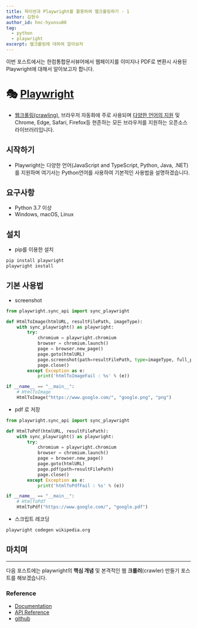 ```yaml
---
title: 파이썬과 Playwright를 활용하여 웹크롤링하기 - 1
author: 김현수
author_id: hnc-hyunsu00
tag:
  - python
  - playwright
excerpt: 웹크롤링에 대하여 알아보자
---
```


이번 포스트에서는 한컴통합문서뷰어에서 웹페이지를 이미지나 PDF로 변환시
사용된 Playwright에 대해서 알아보고자 합니다.

# 🎭 [Playwright](https://playwright.dev)

- [웹크롤링(crawling)](https://namu.wiki/w/%ED%81%AC%EB%A1%A4%EB%A7%81), 브라우저 자동화에 주로 사용되며 [다양한 언어의 지원](https://playwright.dev/python/docs/languages/) 및 Chrome, Edge, Safari, Firefox등 현존하는 모든 브라우저를 지원하는 오픈소스 라이브러리입니다.

## 시작하기

- Playwright는 다양한 언어(JavaScript and TypeScript, Python, Java, .NET)를 지원하며 여기서는 Python언어를 사용하여 기본적인 사용법을 설명하겠습니다.

## 요구사항

- Python 3.7 이상
- Windows, macOS, Linux

## 설치

- pip를 이용한 설치

```bash
pip install playwright
playwright install
```

## 기본 사용법

- screenshot

```python
from playwright.sync_api import sync_playwright

def HtmlToImage(htmlURL, resultFilePath, imageType):
    with sync_playwright() as playwright:
        try:
            chromium = playwright.chromium
            browser = chromium.launch()
            page = browser.new_page()
            page.goto(htmlURL)
            page.screenshot(path=resultFilePath, type=imageType, full_page=True)
            page.close()
        except Exception as e:
            print('htmlToImageFail : %s' % (e))

if __name__ == "__main__":
    # HtmlToImage
    HtmlToImage("https://www.google.com/", "google.png", "png")
```

- pdf 로 저장

```python
from playwright.sync_api import sync_playwright

def HtmlToPdf(htmlURL, resultFilePath):
    with sync_playwright() as playwright:
        try:
            chromium = playwright.chromium
            browser = chromium.launch()
            page = browser.new_page()
            page.goto(htmlURL)
            page.pdf(path=resultFilePath)
            page.close()
        except Exception as e:
            print('htmlToPdfFail : %s' % (e))

if __name__ == "__main__":
    # HtmlToPdf
    HtmlToPdf("https://www.google.com/", "google.pdf")
```

- 스크립트 레코딩

```bash
playwright codegen wikipedia.org
```

## 마치며

---

다음 포스트에는 playwright의 **핵심 개념** 및 본격적인 웹 **크롤러**(crawler) 만들기 포스트를 해보겠습니다.

### Reference

- [Documentation](https://playwright.dev/python/docs/intro)
- [API Reference](https://playwright.dev/python/docs/api/class-playwright)
- [github](https://github.com/microsoft/playwright-python)
